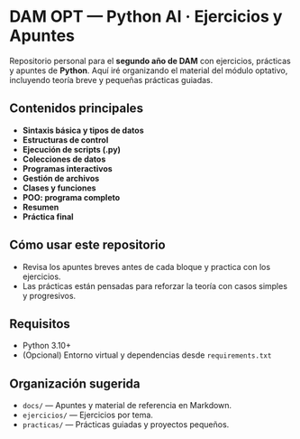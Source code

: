 # DAM OPT — Python AI · Ejercicios y Apuntes

Repositorio personal para el **segundo año de DAM** con ejercicios, prácticas y apuntes de **Python**. Aquí iré organizando el material del módulo optativo, incluyendo teoría breve y pequeñas prácticas guiadas.

## Contenidos principales
- **Sintaxis básica y tipos de datos**
- **Estructuras de control**
- **Ejecución de scripts (.py)**
- **Colecciones de datos**
- **Programas interactivos**
- **Gestión de archivos**
- **Clases y funciones**
- **POO: programa completo**
- **Resumen**
- **Práctica final**

## Cómo usar este repositorio
- Revisa los apuntes breves antes de cada bloque y practica con los ejercicios.
- Las prácticas están pensadas para reforzar la teoría con casos simples y progresivos.

## Requisitos
- Python 3.10+
- (Opcional) Entorno virtual y dependencias desde `requirements.txt`

## Organización sugerida
- `docs/` — Apuntes y material de referencia en Markdown.
- `ejercicios/` — Ejercicios por tema.
- `practicas/` — Prácticas guiadas y proyectos pequeños.
